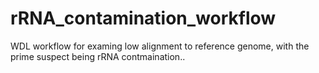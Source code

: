 # rRNA_contamination_workflow

WDL workflow for examing low alignment to reference genome, with the prime suspect being rRNA contmaination..
